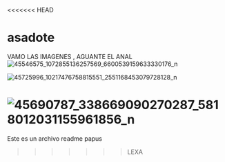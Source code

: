<<<<<<< HEAD
# asadote
VAMO LAS IMAGENES , AGUANTE EL ANAL
![45546575_1072855136257569_6600539159633330176_n](https://user-images.githubusercontent.com/44980250/48369068-3bf10680-e694-11e8-8417-e24c20fdb2d2.jpg)



![45725996_10217476758815551_2551168453079728128_n](https://user-images.githubusercontent.com/44980250/48369194-99855300-e694-11e8-8584-85e0f487c394.jpg)


![45690787_338669090270287_5818012031155961856_n](https://user-images.githubusercontent.com/44980250/48369215-adc95000-e694-11e8-8284-a923cd852085.jpg)
=======
Este es un archivo readme papus 
>>>>>>> LEXA
